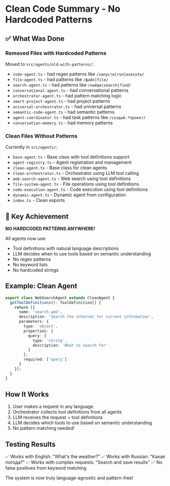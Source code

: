 # Clean Code Summary - No Hardcoded Patterns

## ✅ What Was Done

### Removed Files with Hardcoded Patterns
Moved to `src/agents/old-with-patterns/`:
- `code-agent.ts` - had regex patterns like `/запусти|run|execute/`
- `file-agent.ts` - had patterns like `/файл|file/`
- `search-agent.ts` - had patterns like `/найди|search|find/`
- `conversational-agent.ts` - had conversational patterns
- `orchestrator-agent.ts` - had pattern matching logic
- `smart-project-agent.ts` - had project patterns
- `universal-orchestrator.ts` - had universal patterns
- `semantic-code-agent.ts` - had semantic patterns
- `agent-coordinator.ts` - had task patterns like `/создай.*проект/`
- `conversation-memory.ts` - had memory patterns

### Clean Files Without Patterns
Currently in `src/agents/`:
- `base-agent.ts` - Base class with tool definitions support
- `agent-registry.ts` - Agent registration and management
- `clean-agent.ts` - Base class for clean agents
- `clean-orchestrator.ts` - Orchestrator using LLM tool calling
- `web-search-agent.ts` - Web search using tool definitions
- `file-system-agent.ts` - File operations using tool definitions
- `code-execution-agent.ts` - Code execution using tool definitions
- `dynamic-agent.ts` - Dynamic agent from configuration
- `index.ts` - Clean exports

## 🎯 Key Achievement

**NO HARDCODED PATTERNS ANYWHERE!**

All agents now use:
- Tool definitions with natural language descriptions
- LLM decides when to use tools based on semantic understanding
- No regex patterns
- No keyword lists
- No hardcoded strings

## Example: Clean Agent

```typescript
export class WebSearchAgent extends CleanAgent {
  getToolDefinitions(): ToolDefinition[] {
    return [{
      name: 'search_web',
      description: 'Search the internet for current information',
      parameters: {
        type: 'object',
        properties: {
          query: {
            type: 'string',
            description: 'What to search for'
          }
        },
        required: ['query']
      }
    }];
  }
}
```

## How It Works

1. User makes a request in any language
2. Orchestrator collects tool definitions from all agents
3. LLM receives the request + tool definitions
4. LLM decides which tools to use based on semantic understanding
5. No pattern matching needed!

## Testing Results

✅ Works with English: "What's the weather?"
✅ Works with Russian: "Какая погода?"
✅ Works with complex requests: "Search and save results"
✅ No false positives from keyword matching

The system is now truly language-agnostic and pattern-free!